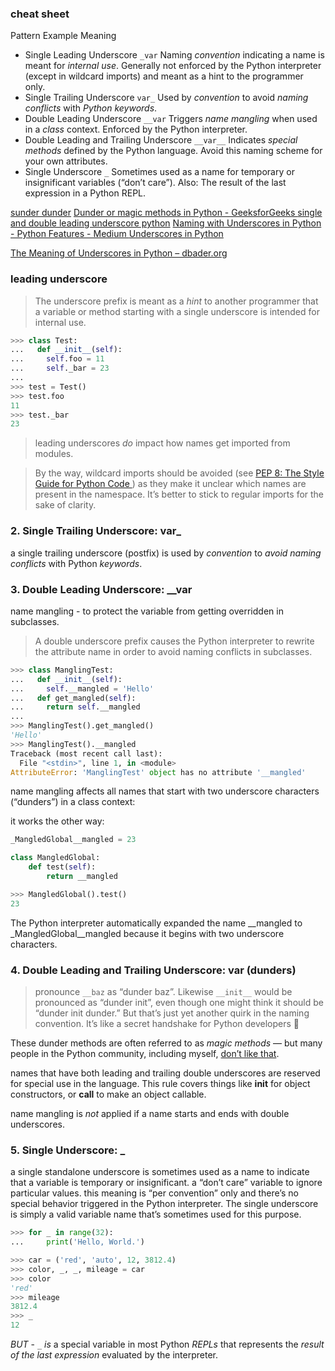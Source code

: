 
### cheat sheet

Pattern	Example	Meaning
* Single Leading Underscore `_var`	Naming *convention* indicating a name is meant for *internal use*. Generally not enforced by the Python interpreter (except in wildcard imports) and meant as a hint to the programmer only.
* Single Trailing Underscore `var_`	Used by *convention* to avoid *naming conflicts* with *Python keywords*.
* Double Leading Underscore `__var`	Triggers *name mangling* when used in a *class* context. Enforced by the Python interpreter.
* Double Leading and Trailing Underscore `__var__`	Indicates *special methods* defined by the Python language. Avoid this naming scheme for your own attributes.
* Single Underscore `_`	Sometimes used as a name for temporary or insignificant variables (“don’t care”). Also: The result of the last expression in a Python REPL.


[sunder dunder](https://www.google.com/search?q=sunder+dunder&ie=UTF-8)
[Dunder or magic methods in Python - GeeksforGeeks ](https://www.geeksforgeeks.org/dunder-magic-methods-python/)
[single and double leading underscore python](https://www.google.com/search?q=single+and+double+leading+underscore+python&ie=UTF-8)
[Naming with Underscores in Python - Python Features - Medium ](https://medium.com/python-features/naming-conventions-with-underscores-in-python-791251ac7097)
[Underscores in Python ](https://shahriar.svbtle.com/underscores-in-python)

[The Meaning of Underscores in Python – dbader.org ](https://dbader.org/blog/meaning-of-underscores-in-python)

### leading underscore

>The underscore prefix is meant as a *hint* to another programmer that a variable or method starting with a single underscore is intended for internal use. 

```py
>>> class Test:
...   def __init__(self):
...     self.foo = 11
...     self._bar = 23
...
>>> test = Test()
>>> test.foo
11
>>> test._bar
23
```
>leading underscores *do* impact how names get imported from modules. 

>By the way, wildcard imports should be avoided (see [PEP 8: The Style Guide for Python Code ](https://pep8.org/#imports)) as they make it unclear which names are present in the namespace. It’s better to stick to regular imports for the sake of clarity.

### 2. Single Trailing Underscore: var_

a single trailing underscore (postfix) is used by *convention* to *avoid naming conflicts* with Python *keywords*.

### 3. Double Leading Underscore: __var

name mangling - to protect the variable from getting overridden in subclasses.
>A double underscore prefix causes the Python interpreter to rewrite the attribute name in order to avoid naming conflicts in subclasses.

```py
>>> class ManglingTest:
...   def __init__(self):
...     self.__mangled = 'Hello'
...   def get_mangled(self):
...     return self.__mangled
...
>>> ManglingTest().get_mangled()
'Hello'
>>> ManglingTest().__mangled
Traceback (most recent call last):
  File "<stdin>", line 1, in <module>
AttributeError: 'ManglingTest' object has no attribute '__mangled'
```
name mangling affects all names that start with two underscore characters (“dunders”) in a class context:

it works the other way:

```py
_MangledGlobal__mangled = 23

class MangledGlobal:
    def test(self):
        return __mangled

>>> MangledGlobal().test()
23
```
The Python interpreter automatically expanded the name __mangled to _MangledGlobal__mangled because it begins with two underscore characters.


### 4. Double Leading and Trailing Underscore: __var__ (dunders)

>pronounce `__baz` as “dunder baz”. Likewise `__init__` would be pronounced as “dunder init”, even though one might think it should be “dunder init dunder.” But that’s just yet another quirk in the naming convention. It’s like a secret handshake for Python developers 🙂

These dunder methods are often referred to as *magic methods* — but many people in the Python community, including myself, [don’t like that](http://www.pixelmonkey.org/2013/04/11/python-double-under-double-wonder).

names that have both leading and trailing double underscores are reserved for special use in the language. This rule covers things like __init__ for object constructors, or __call__ to make an object callable.

name mangling is *not* applied if a name starts and ends with double underscores. 

### 5. Single Underscore: _

a single standalone underscore is sometimes used as a name to indicate that a variable is temporary or insignificant.
a “don’t care” variable to ignore particular values. 
this meaning is “per convention” only and there’s no special behavior triggered in the Python interpreter. The single underscore is simply a valid variable name that’s sometimes used for this purpose.

```py
>>> for _ in range(32):
...     print('Hello, World.')
```

```py
>>> car = ('red', 'auto', 12, 3812.4)
>>> color, _, _, mileage = car
>>> color
'red'
>>> mileage
3812.4
>>> _
12
```

*BUT* -  `_` *is* a special variable in most Python *REPLs* that represents the *result of the last expression* evaluated by the interpreter.

